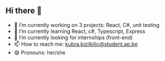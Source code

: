 ## Hi there 👋


- 🔭 I’m currently working on 3 projects: React, C#, unit testing
- 🌱 I’m currently learning React, c#, Typescript, Express
- 👯 I’m currently looking for internships (front-end)
- 📫 How to reach me: kubra.kizilkilic@student.ap.be
- 😄 Pronouns: her/she
<!-- - ⚡ Fun fact: ...
-->
